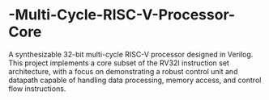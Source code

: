 # -Multi-Cycle-RISC-V-Processor-Core
A synthesizable 32-bit multi-cycle RISC-V processor designed in Verilog. This project implements a core subset of the RV32I instruction set architecture, with a focus on demonstrating a robust control unit and datapath capable of handling data processing, memory access, and control flow instructions.
